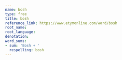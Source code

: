 ```yaml
---
name: bosh
type: free
title: bosh
reference_link: https://www.etymonline.com/word/bosh
root_name: 
root_language: 
denotation: 
word_sums:
- sum: 'Bosh + '
  respelling: bosh
---
```

